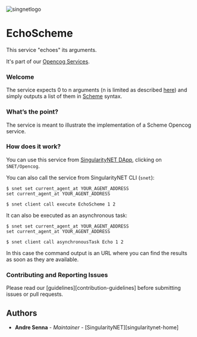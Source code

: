 [opencog-services-repo]: https://github.com/singnet/opencog-services
[dap]: http://alpha.singularitynet.io/
[scheme]: https://wiki.opencog.org/wikihome/index.php/Scheme
[opencog-tutorial]: https://github.com/singnet/wiki/tree/master/tutorials/howToWriteOpencogService

![singnetlogo](assets/singnet-logo.jpg?raw=true 'SingularityNET')

# EchoScheme

This service "echoes" its arguments.

It's part of our [Opencog Services][opencog-services-repo].

### Welcome

The service expects 0 to n arguments (n is limited as described [here](opencog-tutorial)) and simply outputs a list of them in [Scheme][scheme] syntax.

### What’s the point?

The service is meant to illustrate the implementation of a Scheme Opencog service.

### How does it work?

You can use this service from [SingularityNET DApp][dap], clicking on `SNET/Opencog`.

You can also call the service from SingularityNET CLI (`snet`):

```
$ snet set current_agent_at YOUR_AGENT_ADDRESS
set current_agent_at YOUR_AGENT_ADDRESS

$ snet client call execute EchoScheme 1 2
```

It can also be executed as an asynchronous task:

```
$ snet set current_agent_at YOUR_AGENT_ADDRESS
set current_agent_at YOUR_AGENT_ADDRESS

$ snet client call asynchronousTask Echo 1 2
```

In this case the command output is an URL where you can find the results as soon as they are available.

### Contributing and Reporting Issues

Please read our [guidelines][contribution-guidelines] before
submitting issues or pull requests.


## Authors

* **Andre Senna** - *Maintainer* - [SingularityNET][singularitynet-home]
